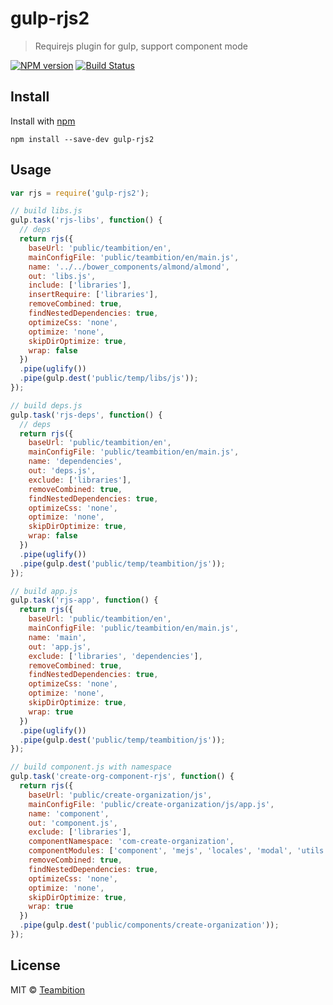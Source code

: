 gulp-rjs2
====
> Requirejs plugin for gulp, support component mode

[![NPM version][npm-image]][npm-url]
[![Build Status][travis-image]][travis-url]

## Install

Install with [npm](https://npmjs.org/package/gulp-rjs2)

```
npm install --save-dev gulp-rjs2
```

## Usage

```js
var rjs = require('gulp-rjs2');

// build libs.js
gulp.task('rjs-libs', function() {
  // deps
  return rjs({
    baseUrl: 'public/teambition/en',
    mainConfigFile: 'public/teambition/en/main.js',
    name: '../../bower_components/almond/almond',
    out: 'libs.js',
    include: ['libraries'],
    insertRequire: ['libraries'],
    removeCombined: true,
    findNestedDependencies: true,
    optimizeCss: 'none',
    optimize: 'none',
    skipDirOptimize: true,
    wrap: false
  })
  .pipe(uglify())
  .pipe(gulp.dest('public/temp/libs/js'));
});

// build deps.js
gulp.task('rjs-deps', function() {
  // deps
  return rjs({
    baseUrl: 'public/teambition/en',
    mainConfigFile: 'public/teambition/en/main.js',
    name: 'dependencies',
    out: 'deps.js',
    exclude: ['libraries'],
    removeCombined: true,
    findNestedDependencies: true,
    optimizeCss: 'none',
    optimize: 'none',
    skipDirOptimize: true,
    wrap: false
  })
  .pipe(uglify())
  .pipe(gulp.dest('public/temp/teambition/js'));
});

// build app.js
gulp.task('rjs-app', function() {
  return rjs({
    baseUrl: 'public/teambition/en',
    mainConfigFile: 'public/teambition/en/main.js',
    name: 'main',
    out: 'app.js',
    exclude: ['libraries', 'dependencies'],
    removeCombined: true,
    findNestedDependencies: true,
    optimizeCss: 'none',
    optimize: 'none',
    skipDirOptimize: true,
    wrap: true
  })
  .pipe(uglify())
  .pipe(gulp.dest('public/temp/teambition/js'));
});

// build component.js with namespace
gulp.task('create-org-component-rjs', function() {
  return rjs({
    baseUrl: 'public/create-organization/js',
    mainConfigFile: 'public/create-organization/js/app.js',
    name: 'component',
    out: 'component.js',
    exclude: ['libraries'],
    componentNamespace: 'com-create-organization',
    componentModules: ['component', 'mejs', 'locales', 'modal', 'utils'],
    removeCombined: true,
    findNestedDependencies: true,
    optimizeCss: 'none',
    optimize: 'none',
    skipDirOptimize: true,
    wrap: true
  })
  .pipe(gulp.dest('public/components/create-organization'));
});
```

## License

MIT © [Teambition](http://teambition.com)

[npm-url]: https://npmjs.org/package/gulp-rjs2
[npm-image]: http://img.shields.io/npm/v/gulp-rjs2.svg

[travis-url]: https://travis-ci.org/teambition/gulp-rjs2
[travis-image]: http://img.shields.io/travis/teambition/gulp-rjs2.svg
